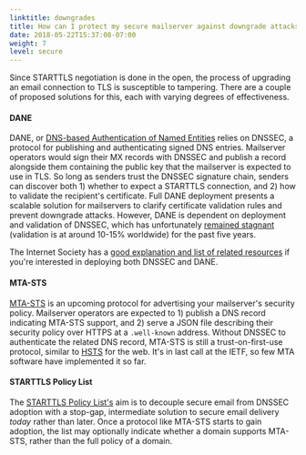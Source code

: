 ```yaml
---
linktitle: downgrades
title: How can I protect my secure mailserver against downgrade attacks?
date: 2018-05-22T15:37:08-07:00
weight: 7
level: secure
---
```


Since STARTTLS negotiation is done in the open, the process of upgrading an email connection to TLS is susceptible to tampering. There are a couple of proposed solutions for this, each with varying degrees of effectiveness.

#### DANE

DANE, or [DNS-based Authentication of Named Entities](https://tools.ietf.org/html/rfc7672) relies on DNSSEC, a protocol for publishing and authenticating signed DNS entries. Mailserver operators would sign their MX records with DNSSEC and publish a record alongside them containing the public key that the mailserver is expected to use in TLS. So long as senders trust the DNSSEC signature chain, senders can discover both 1) whether to expect a STARTTLS connection, and 2) how to validate the recipient's certificate. Full DANE deployment presents a scalable solution for mailservers to clarify certificate validation rules and prevent downgrade attacks. However, DANE is dependent on deployment and validation of DNSSEC, which has unfortunately [remained stagnant](https://www.internetsociety.org/deploy360/dnssec/statistics/) (validation is at around 10-15% worldwide) for the past five years.

The Internet Society has a [good explanation and list of related resources](https://www.internetsociety.org/resources/deploy360/dane/) if you're interested in deploying both DNSSEC and DANE.

#### MTA-STS

[MTA-STS](https://datatracker.ietf.org/doc/draft-ietf-uta-mta-sts/) is an upcoming protocol for advertising your mailserver's security policy. Mailserver operators are expected to 1) publish a DNS record indicating MTA-STS support, and 2) serve a JSON file describing their security policy over HTTPS at a `.well-known` address. Without DNSSEC to authenticate the related DNS record, MTA-STS is still a trust-on-first-use protocol, similar to [HSTS](https://tools.ietf.org/html/rfc6797) for the web. It's in last call at the IETF, so few MTA software have implemented it so far.

#### STARTTLS Policy List

The [STARTTLS Policy List's](/policy-list) aim is to decouple secure email from DNSSEC adoption with a stop-gap, intermediate solution to secure email delivery *today* rather than later. Once a protocol like MTA-STS starts to gain adoption, the list may optionally indicate whether a domain supports MTA-STS, rather than the full policy of a domain.
